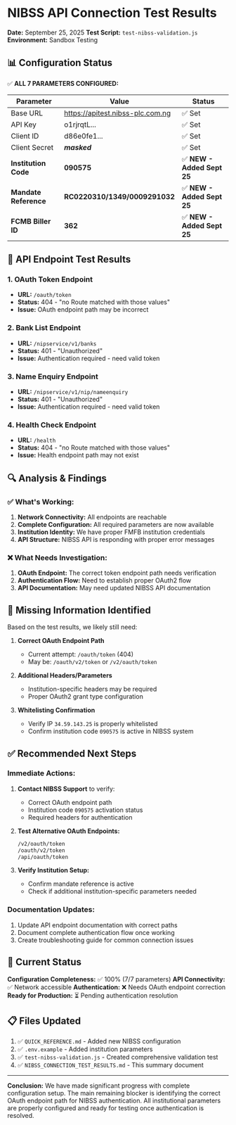 # NIBSS API Connection Test Results

**Date:** September 25, 2025
**Test Script:** `test-nibss-validation.js`
**Environment:** Sandbox Testing

## 📊 Configuration Status

✅ **ALL 7 PARAMETERS CONFIGURED:**

| Parameter | Value | Status |
|-----------|-------|--------|
| Base URL | https://apitest.nibss-plc.com.ng | ✅ Set |
| API Key | o1rjrqtL... | ✅ Set |
| Client ID | d86e0fe1... | ✅ Set |
| Client Secret | ***masked*** | ✅ Set |
| **Institution Code** | **090575** | ✅ **NEW - Added Sept 25** |
| **Mandate Reference** | **RC0220310/1349/0009291032** | ✅ **NEW - Added Sept 25** |
| **FCMB Biller ID** | **362** | ✅ **NEW - Added Sept 25** |

## 🔐 API Endpoint Test Results

### 1. OAuth Token Endpoint
- **URL:** `/oauth/token`
- **Status:** 404 - "no Route matched with those values"
- **Issue:** OAuth endpoint path may be incorrect

### 2. Bank List Endpoint
- **URL:** `/nipservice/v1/banks`
- **Status:** 401 - "Unauthorized"
- **Issue:** Authentication required - need valid token

### 3. Name Enquiry Endpoint
- **URL:** `/nipservice/v1/nip/nameenquiry`
- **Status:** 401 - "Unauthorized"
- **Issue:** Authentication required - need valid token

### 4. Health Check Endpoint
- **URL:** `/health`
- **Status:** 404 - "no Route matched with those values"
- **Issue:** Health endpoint path may not exist

## 🔍 Analysis & Findings

### ✅ What's Working:
1. **Network Connectivity:** All endpoints are reachable
2. **Complete Configuration:** All required parameters are now available
3. **Institution Identity:** We have proper FMFB institution credentials
4. **API Structure:** NIBSS API is responding with proper error messages

### ❌ What Needs Investigation:
1. **OAuth Endpoint:** The correct token endpoint path needs verification
2. **Authentication Flow:** Need to establish proper OAuth2 flow
3. **API Documentation:** May need updated NIBSS API documentation

## 🚨 Missing Information Identified

Based on the test results, we likely still need:

1. **Correct OAuth Endpoint Path**
   - Current attempt: `/oauth/token` (404)
   - May be: `/oauth/v2/token` or `/v2/oauth/token`

2. **Additional Headers/Parameters**
   - Institution-specific headers may be required
   - Proper OAuth2 grant type configuration

3. **Whitelisting Confirmation**
   - Verify IP `34.59.143.25` is properly whitelisted
   - Confirm institution code `090575` is active in NIBSS system

## ✅ Recommended Next Steps

### Immediate Actions:
1. **Contact NIBSS Support** to verify:
   - Correct OAuth endpoint path
   - Institution code `090575` activation status
   - Required headers for authentication

2. **Test Alternative OAuth Endpoints:**
   ```bash
   /v2/oauth/token
   /oauth/v2/token
   /api/oauth/token
   ```

3. **Verify Institution Setup:**
   - Confirm mandate reference is active
   - Check if additional institution-specific parameters needed

### Documentation Updates:
1. Update API endpoint documentation with correct paths
2. Document complete authentication flow once working
3. Create troubleshooting guide for common connection issues

## 🎯 Current Status

**Configuration Completeness:** ✅ 100% (7/7 parameters)
**API Connectivity:** ✅ Network accessible
**Authentication:** ❌ Needs OAuth endpoint correction
**Ready for Production:** ⏳ Pending authentication resolution

## 📋 Files Updated

1. ✅ `QUICK_REFERENCE.md` - Added new NIBSS configuration
2. ✅ `.env.example` - Added institution parameters
3. ✅ `test-nibss-validation.js` - Created comprehensive validation test
4. ✅ `NIBSS_CONNECTION_TEST_RESULTS.md` - This summary document

---

**Conclusion:** We have made significant progress with complete configuration setup. The main remaining blocker is identifying the correct OAuth endpoint path for NIBSS authentication. All institutional parameters are properly configured and ready for testing once authentication is resolved.
